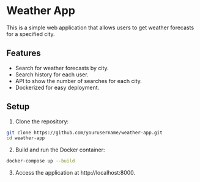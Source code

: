 # Weather App

This is a simple web application that allows users to get weather forecasts for a specified city. 

## Features

- Search for weather forecasts by city.
- Search history for each user.
- API to show the number of searches for each city.
- Dockerized for easy deployment.

## Setup

1. Clone the repository:

```sh
git clone https://github.com/yourusername/weather-app.git
cd weather-app
```

2. Build and run the Docker container:

```sh
docker-compose up --build
```

3. Access the application at http://localhost:8000.
